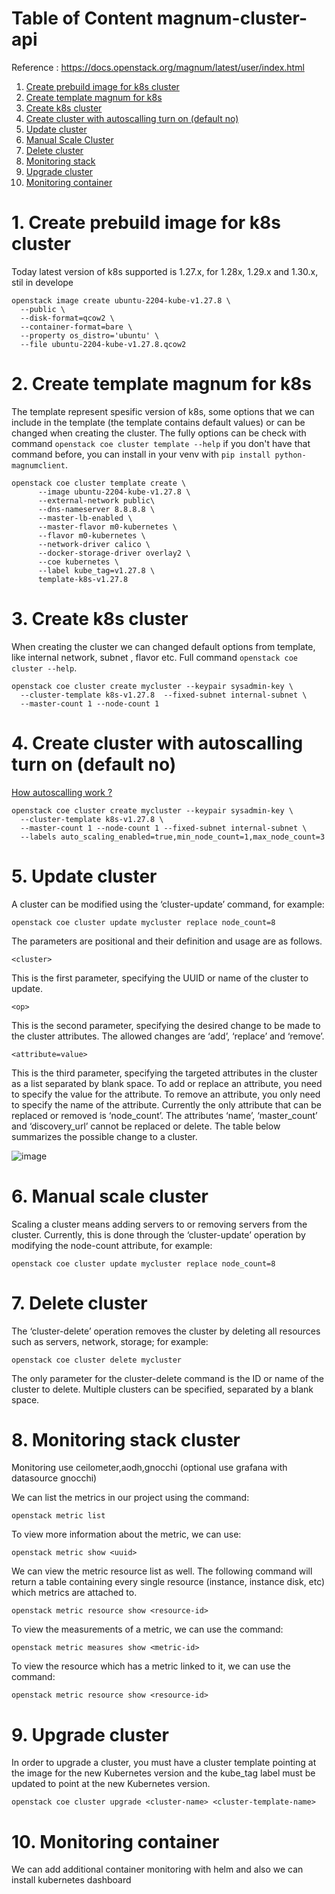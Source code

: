 # Table of Content magnum-cluster-api

Reference : https://docs.openstack.org/magnum/latest/user/index.html

1. [Create prebuild image for k8s cluster](#create-prebuild-image-for-k8s-cluster)
2. [Create template magnum for k8s](#create-template-magnum-for-k8s)
3. [Create k8s cluster](#create-cluster-with-autoscalling-turn-on-default-no)
4. [Create cluster with autoscalling turn on (default no)](#create-cluster-with-autoscalling-turn-on-default-no)
5. [Update cluster ](#update-cluster)
6. [Manual Scale Cluster](#manual-scale-cluster)
7. [Delete cluster](#delete-cluster)
8. [Monitoring stack](#monitoring-stack)
9. [Upgrade cluster](#upgrade-cluster)
10. [Monitoring container](#monitoring-container)


# 1. Create prebuild image for k8s cluster

Today latest version of k8s supported is 1.27.x, for 1.28x, 1.29.x and 1.30.x, stil in develope

```
openstack image create ubuntu-2204-kube-v1.27.8 \
  --public \
  --disk-format=qcow2 \
  --container-format=bare \
  --property os_distro='ubuntu' \
  --file ubuntu-2204-kube-v1.27.8.qcow2
```

# 2. Create template magnum for k8s
The template represent spesific version of k8s, some options that we can include in the template (the template contains default values) or can be changed when creating the cluster. The fully options can be check with command `openstack coe cluster template --help` if you don't have that command before, you can install in your venv with `pip install python-magnumclient`.

```
openstack coe cluster template create \
      --image ubuntu-2204-kube-v1.27.8 \
      --external-network public\
      --dns-nameserver 8.8.8.8 \
      --master-lb-enabled \
      --master-flavor m0-kubernetes \
      --flavor m0-kubernetes \
      --network-driver calico \
      --docker-storage-driver overlay2 \
      --coe kubernetes \
      --label kube_tag=v1.27.8 \
      template-k8s-v1.27.8
```

# 3. Create k8s cluster
When creating the cluster we can changed default options from template, like internal network, subnet , flavor etc. Full command `openstack coe cluster --help`. 

```
openstack coe cluster create mycluster --keypair sysadmin-key \
  --cluster-template k8s-v1.27.8  --fixed-subnet internal-subnet \
  --master-count 1 --node-count 1
```

# 4. Create cluster with autoscalling turn on (default no)
[How autoscalling work ?](https://github.com/pahrialms/magnum-capi/blob/main/autoscalling/autoscalling_flow.md)
```
openstack coe cluster create mycluster --keypair sysadmin-key \
  --cluster-template k8s-v1.27.8 \
  --master-count 1 --node-count 1 --fixed-subnet internal-subnet \
  --labels auto_scaling_enabled=true,min_node_count=1,max_node_count=3 
```

# 5. Update cluster 
A cluster can be modified using the ‘cluster-update’ command, for example:
```
openstack coe cluster update mycluster replace node_count=8
```
The parameters are positional and their definition and usage are as follows.

`<cluster>`
  
This is the first parameter, specifying the UUID or name of the cluster to update.

`<op>`
  
This is the second parameter, specifying the desired change to be made to the cluster attributes. The allowed changes are ‘add’, ‘replace’ and ‘remove’.

`<attribute=value>`

This is the third parameter, specifying the targeted attributes in the cluster as a list separated by blank space. To add or replace an attribute, you need to specify the value for the attribute. To remove an attribute, you only need to specify the name of the attribute. Currently the only attribute that can be replaced or removed is ‘node_count’. The attributes ‘name’, ‘master_count’ and ‘discovery_url’ cannot be replaced or delete. The table below summarizes the possible change to a cluster.  

![image](https://github.com/pahrialms/magnum-capi/assets/82088448/3b22996e-dbad-4124-9a76-ea43bae951a8)

# 6. Manual scale cluster
Scaling a cluster means adding servers to or removing servers from the cluster. Currently, this is done through the ‘cluster-update’ operation by modifying the node-count attribute, for example:

```
openstack coe cluster update mycluster replace node_count=8
```

# 7. Delete cluster
The ‘cluster-delete’ operation removes the cluster by deleting all resources such as servers, network, storage; for example:
```
openstack coe cluster delete mycluster
```
The only parameter for the cluster-delete command is the ID or name of the cluster to delete. Multiple clusters can be specified, separated by a blank space.

# 8. Monitoring stack cluster

Monitoring use ceilometer,aodh,gnocchi (optional use grafana with datasource gnocchi)

We can list the metrics in our project using the command:
```
openstack metric list
```

To view more information about the metric, we can use:
```
openstack metric show <uuid>
```

We can view the metric resource list as well. The following command will return a table containing every single resource (instance, instance disk, etc) which metrics are attached to.
```
openstack metric resource show <resource-id>
```

To view the measurements of a metric, we can use the command:
```
openstack metric measures show <metric-id>
```
To view the resource which has a metric linked to it, we can use the command:
```
openstack metric resource show <resource-id>
```
# 9. Upgrade cluster

In order to upgrade a cluster, you must have a cluster template pointing at the image for the new Kubernetes version and the kube_tag label must be updated to point at the new Kubernetes version.
```
openstack coe cluster upgrade <cluster-name> <cluster-template-name>
```

# 10. Monitoring container

We can add additional container monitoring with helm and also we can install kubernetes dashboard


